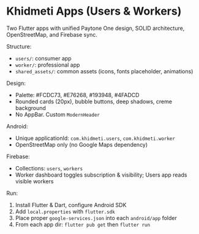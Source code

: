 # Khidmeti Apps (Users & Workers)

Two Flutter apps with unified Paytone One design, SOLID architecture, OpenStreetMap, and Firebase sync.

Structure:
- `users/`: consumer app
- `worker/`: professional app
- `shared_assets/`: common assets (icons, fonts placeholder, animations)

Design:
- Palette: #FCDC73, #E76268, #193948, #4FADCD
- Rounded cards (20px), bubble buttons, deep shadows, creme background
- No AppBar. Custom `ModernHeader`

Android:
- Unique applicationId: `com.khidmeti.users`, `com.khidmeti.worker`
- OpenStreetMap only (no Google Maps dependency)

Firebase:
- Collections: `users`, `workers`
- Worker dashboard toggles subscription & visibility; Users app reads visible workers

Run:
1) Install Flutter & Dart, configure Android SDK
2) Add `local.properties` with `flutter.sdk`
3) Place proper `google-services.json` into each `android/app` folder
4) From each app dir: `flutter pub get` then `flutter run`